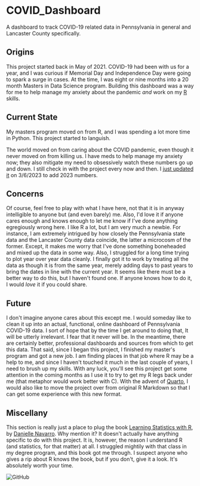 # COVID_Dashboard

A dashboard to track COVID-19 related data in Pennsylvania in general and Lancaster County specifically.

## Origins

This project started back in May of 2021. COVID-19 had been with us for a year, and I was curious if Memorial Day and Independence Day were going to spark a surge in cases.
At the time, I was eight or nine months into a 20 month Masters in Data Science program. Building this dashboard was a way for me to help manage my anxiety about the pandemic *and* work on my [R](https://cran.r-project.org/) skills.

## Current State

My masters program moved on from R, and I was spending a lot more time in Python. This project started to languish.

The world moved on from caring about the COVID pandemic, even though it never moved on from killing us. I have meds to help manage my anxiety now; they also mitigate my need to obsessively watch these numbers go up and down. I still check in with the project every now and then. I [just updated it](https://github.com/TRezendes/COVID_Dashboard/commit/4e33564e89b0d222ecad32f4687baccc6c597121) on 3/6/2023 to add 2023 numbers.

## Concerns

Of course, feel free to play with what I have here, not that it is in anyway intelligible to anyone but (and even barely) me. Also, I'd love it if anyone cares enough and knows enough to let me know if I've done anything egregiously wrong here. I like R a lot, but I am very much a newbie. For instance, I am extremely intrigued by how closely the Pennsylvania state data and the Lancaster County data coincide, the latter a microcosm of the former. Except, it makes me worry that I've done something boneheaded and mixed up the data in some way. Also, I struggled for a long time trying to plot year over year data cleanly. I finally got it to work by treating all the data as though it is from the same year, merely adding days to past years to bring the dates in line with the current year. It seems like there must be a better way to do this, but I haven't found one. If anyone knows how to do it, I would *love* it if you could share.

## Future

I don't imagine anyone cares about this except me. I would someday like to clean it up into an actual, functional, online dashboard of Pennsylvania COVID-19 data. I sort of hope that by the time I get around to doing that, It will be utterly irrelevant. I fear that it never will be. In the meantime, there are certainly better, professional dashboards and sources from which to get this data. That said, since I began this project, I finished my master's program and got a new job. I am finding places in that job where R may be a help to me, and since I haven't touched it much in the last couple of years, I need to brush up my skills. With any luck, you'll see this project get some attention in the coming months as I use it to try to get my R legs back under me (that metaphor would work better with C). With the advent of [Quarto](https://quarto.org/), I would also like to move the project over from original R Markdown so that I can get some experience with this new format.

## Miscellany

This section is really just a place to plug the book [Learning Statistics with R](https://github.com/djnavarro/rbook), by [Danielle Navarro](https://github.com/djnavarro). Why mention it? It doesn't actually have anything specific to do with this project. It is, however, the reason I understand R (and statistics, for that matter) at all. I struggled mightily with that class in my degree program, and this book got me through. I suspect anyone who gives a rip about R knows the book, but if you don't, give it a look. It's absolutely worth your time.

![GitHub](https://img.shields.io/github/license/trezendes/COVID_Dashboard?color=%238C4799)

